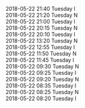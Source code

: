2018-05-22 21:40 Tuesday  I  
2018-05-22 21:20 Tuesday  N  
2018-05-22 21:00 Tuesday  I  
2018-05-22 20:15 Tuesday  N  
2018-05-22 20:10 Tuesday  I  
2018-05-22 13:20 Tuesday  N  
2018-05-22 12:55 Tuesday  I  
2018-05-22 11:50 Tuesday  N  
2018-05-22 11:45 Tuesday  I  
2018-05-22 09:30 Tuesday  N  
2018-05-22 09:25 Tuesday  I  
2018-05-22 09:20 Tuesday  N  
2018-05-22 08:35 Tuesday  I  
2018-05-22 08:25 Tuesday  N  
2018-05-22 08:20 Tuesday  I  

